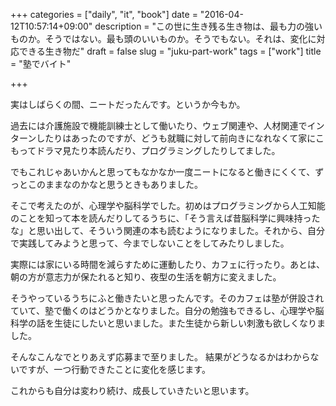 +++
categories = ["daily", "it", "book"]
date = "2016-04-12T10:57:14+09:00"
description = "この世に生き残る生き物は、最も力の強いものか。そうではない。最も頭のいいものか。そうでもない。それは、変化に対応できる生き物だ"
draft = false
slug = "juku-part-work"
tags = ["work"]
title = "塾でバイト"

+++

実はしばらくの間、ニートだったんです。というか今もか。

過去には介護施設で機能訓練士として働いたり、ウェブ関連や、人材関連でインターンしたりはあったのですが、どうも就職に対して前向きになれなくて家にこもってドラマ見たり本読んだり、プログラミングしたりしてました。

でもこれじゃあいかんと思ってもなかなか一度ニートになると働きにくくて、ずっとこのままなのかなと思うときもありました。

そこで考えたのが、心理学や脳科学でした。初めはプログラミングから人工知能のことを知って本を読んだりしてるうちに、「そう言えば昔脳科学に興味持ったな」と思い出して、そういう関連の本も読むようになりました。それから、自分で実践してみようと思って、今までしないことをしてみたりしました。

実際には家にいる時間を減らすために運動したり、カフェに行ったり。あとは、朝の方が意志力が保たれると知り、夜型の生活を朝方に変えました。

そうやっているうちにふと働きたいと思ったんです。そのカフェは塾が併設されていて、塾で働くのはどうかとなりました。自分の勉強もできるし、心理学や脳科学の話を生徒にしたいと思いました。また生徒から新しい刺激も欲しくなりました。

そんなこんなでとりあえず応募まで至りました。
結果がどうなるかはわからないですが、一つ行動できたことに変化を感じます。

これからも自分は変わり続け、成長していきたいと思います。
